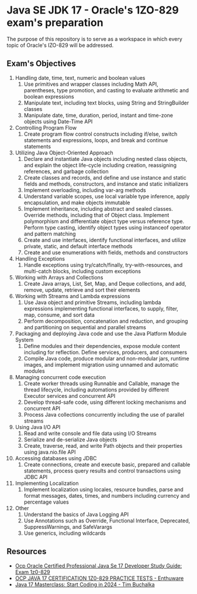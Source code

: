 # Java SE JDK 17 - Oracle's 1ZO-829 exam's preparation

The purpose of this repository is to serve as a workspace in which every topic of Oracle's IZO-829 will be addressed.

## Exam's Objectives

<ol>
    <li>
        Handling date, time, text, numeric and boolean values
        <ol>
            <li>Use primitives and wrapper classes including Math API, parentheses, type promotion, and casting to evaluate arithmetic and boolean expressions</li>
            <li>Manipulate text, including text blocks, using String and StringBuilder classes</li>
            <li>Manipulate date, time, duration, period, instant and time-zone objects using Date-Time API</li>
        </ol>
    </li>
    <li>
        Controlling Program Flow
        <ol>
            <li>Create program flow control constructs including if/else, switch statements and expressions, loops, and break and continue statements</li>
        </ol>
    </li>
    <li>
        Utilizing Java Object-Oriented Approach
        <ol>
            <li>Declare and instantiate Java objects including nested class objects, and explain the object life-cycle including creation, reassigning references, and garbage collection</li>
            <li>Create classes and records, and define and use instance and static fields and methods, constructors, and instance and static initializers</li>
            <li>Implement overloading, including var-arg methods</li>
            <li>Understand variable scopes, use local variable type inference, apply encapsulation, and make objects immutable</li>
            <li>Implement inheritance, including abstract and sealed classes. Override methods, including that of Object class. Implement polymorphism and differentiate object type versus reference type. Perform type casting, identify object types using instanceof operator and pattern matching</li>
            <li>Create and use interfaces, identify functional interfaces, and utilize private, static, and default interface methods</li>
            <li>Create and use enumerations with fields, methods and constructors</li>
        </ol>
    </li>
    <li>
        Handling Exceptions
        <ol>
            <li>Handle exceptions using try/catch/finally, try-with-resources, and multi-catch blocks, including custom exceptions</li>
        </ol>
    </li>
    <li>
        Working with Arrays and Collections
        <ol>
            <li>Create Java arrays, List, Set, Map, and Deque collections, and add, remove, update, retrieve and sort their elements</li>
        </ol>
    </li>
    <li>
        Working with Streams and Lambda expressions
        <ol>
            <li>Use Java object and primitive Streams, including lambda expressions implementing functional interfaces, to supply, filter, map, consume, and sort data</li>
            <li>Perform decomposition, concatenation and reduction, and grouping and partitioning on sequential and parallel streams</li>
        </ol>
    </li>
    <li>
        Packaging and deploying Java code and use the Java Platform Module System
        <ol>
            <li>Define modules and their dependencies, expose module content including for reflection. Define services, producers, and consumers</li>
            <li>Compile Java code, produce modular and non-modular jars, runtime images, and implement migration using unnamed and automatic modules</li>
        </ol>
    </li>
    <li>
        Managing concurrent code execution
        <ol>
            <li>Create worker threads using Runnable and Callable, manage the thread lifecycle, including automations provided by different Executor services and concurrent API</li>
            <li>Develop thread-safe code, using different locking mechanisms and concurrent API</li>
            <li>Process Java collections concurrently including the use of parallel streams</li>
        </ol>
    </li>
    <li>
        Using Java I/O API
        <ol>
            <li>Read and write console and file data using I/O Streams</li>
            <li>Serialize and de-serialize Java objects</li>
            <li>Create, traverse, read, and write Path objects and their properties using java.nio.file API</li>
        </ol>
    </li>
    <li>
        Accessing databases using JDBC
        <ol>
            <li>Create connections, create and execute basic, prepared and callable statements, process query results and control transactions using JDBC API</li>
        </ol>
    </li>
    <li>
        Implementing Localization
        <ol>
            <li>Implement localization using locales, resource bundles, parse and format messages, dates, times, and numbers including currency and percentage values</li>
        </ol>
    </li>
    <li>
        Other
        <ol>
            <li>Understand the basics of Java Logging API</li>
            <li>Use Annotations such as Override, Functional Interface, Deprecated, SuppressWarnings, and SafeVarargs</li>
            <li>Use generics, including wildcards</li>
        </ol>
    </li>
</ol>

## Resources

- [Ocp Oracle Certified Professional Java Se 17 Developer Study Guide: Exam 1z0-829](https://www.amazon.com.br/Oracle-Certified-Professional-Developer-Study/dp/1119864585)
- [OCP JAVA 17 CERTIFICATION 1Z0-829 PRACTICE TESTS - Enthuware](https://enthuware.com/java-certification-mock-exams/oracle-certified-professional/ocp-java-17-exam-1z0-829)
- [Java 17 Masterclass: Start Coding in 2024 - Tim Buchalka](https://www.udemy.com/course/java-the-complete-java-developer-course)
